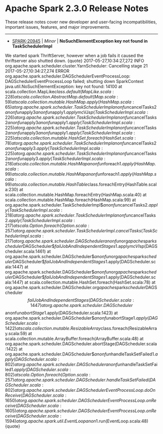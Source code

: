 
<!---
# Licensed to the Apache Software Foundation (ASF) under one
# or more contributor license agreements.  See the NOTICE file
# distributed with this work for additional information
# regarding copyright ownership.  The ASF licenses this file
# to you under the Apache License, Version 2.0 (the
# "License"); you may not use this file except in compliance
# with the License.  You may obtain a copy of the License at
#
#     http://www.apache.org/licenses/LICENSE-2.0
#
# Unless required by applicable law or agreed to in writing, software
# distributed under the License is distributed on an "AS IS" BASIS,
# WITHOUT WARRANTIES OR CONDITIONS OF ANY KIND, either express or implied.
# See the License for the specific language governing permissions and
# limitations under the License.
-->
# Apache Spark  2.3.0 Release Notes

These release notes cover new developer and user-facing incompatibilities, important issues, features, and major improvements.


---

* [SPARK-20945](https://issues.apache.org/jira/browse/SPARK-20945) | *Minor* | **NoSuchElementException key not found in TaskSchedulerImpl**

We started spark ThriftServer, however when a job fails it caused the thriftserver also shutted down.
{quote}
2017-05-27,10:34:27,272 INFO org.apache.spark.scheduler.cluster.YarnScheduler: Cancelling stage 21
2017-05-27,10:34:27,274 ERROR org.apache.spark.scheduler.DAGSchedulerEventProcessLoop: DAGSchedulerEventProcessLoop failed; shutting down SparkContext
java.util.NoSuchElementException: key not found: 14100
at scala.collection.MapLike$class.default(MapLike.scala:228)
at scala.collection.AbstractMap.default(Map.scala:59)
at scala.collection.mutable.HashMap.apply(HashMap.scala:65)
at org.apache.spark.scheduler.TaskSchedulerImpl$$anonfun$cancelTasks$2$$anonfun$apply$3$$anonfun$apply$1.apply$mcVJ$sp(TaskSchedulerImpl.scala:226)
at org.apache.spark.scheduler.TaskSchedulerImpl$$anonfun$cancelTasks$2$$anonfun$apply$3$$anonfun$apply$1.apply(TaskSchedulerImpl.scala:225)
at org.apache.spark.scheduler.TaskSchedulerImpl$$anonfun$cancelTasks$2$$anonfun$apply$3$$anonfun$apply$1.apply(TaskSchedulerImpl.scala:225)
at scala.collection.mutable.HashSet.foreach(HashSet.scala:78)
at org.apache.spark.scheduler.TaskSchedulerImpl$$anonfun$cancelTasks$2$$anonfun$apply$3.apply(TaskSchedulerImpl.scala:225)
at org.apache.spark.scheduler.TaskSchedulerImpl$$anonfun$cancelTasks$2$$anonfun$apply$3.apply(TaskSchedulerImpl.scala:218)
at scala.collection.mutable.HashMap$$anonfun$foreach$1.apply(HashMap.scala:99)
at scala.collection.mutable.HashMap$$anonfun$foreach$1.apply(HashMap.scala:99)
at scala.collection.mutable.HashTable$class.foreachEntry(HashTable.scala:230)
at scala.collection.mutable.HashMap.foreachEntry(HashMap.scala:40)
at scala.collection.mutable.HashMap.foreach(HashMap.scala:99)
at org.apache.spark.scheduler.TaskSchedulerImpl$$anonfun$cancelTasks$2.apply(TaskSchedulerImpl.scala:218)
at org.apache.spark.scheduler.TaskSchedulerImpl$$anonfun$cancelTasks$2.apply(TaskSchedulerImpl.scala:217)
at scala.Option.foreach(Option.scala:257)
at org.apache.spark.scheduler.TaskSchedulerImpl.cancelTasks(TaskSchedulerImpl.scala:217)
at org.apache.spark.scheduler.DAGScheduler$$anonfun$org$apache$spark$scheduler$DAGScheduler$$failJobAndIndependentStages$1.apply$mcVI$sp(DAGScheduler.scala:1461)
at org.apache.spark.scheduler.DAGScheduler$$anonfun$org$apache$spark$scheduler$DAGScheduler$$failJobAndIndependentStages$1.apply(DAGScheduler.scala:1447)
at org.apache.spark.scheduler.DAGScheduler$$anonfun$org$apache$spark$scheduler$DAGScheduler$$failJobAndIndependentStages$1.apply(DAGScheduler.scala:1447)
at scala.collection.mutable.HashSet.foreach(HashSet.scala:78)
at org.apache.spark.scheduler.DAGScheduler.org$apache$spark$scheduler$DAGScheduler$$failJobAndIndependentStages(DAGScheduler.scala:1447)
at org.apache.spark.scheduler.DAGScheduler$$anonfun$abortStage$1.apply(DAGScheduler.scala:1423)
at org.apache.spark.scheduler.DAGScheduler$$anonfun$abortStage$1.apply(DAGScheduler.scala:1422)
at scala.collection.mutable.ResizableArray$class.foreach(ResizableArray.scala:59)
at scala.collection.mutable.ArrayBuffer.foreach(ArrayBuffer.scala:48)
at org.apache.spark.scheduler.DAGScheduler.abortStage(DAGScheduler.scala:1422)
at org.apache.spark.scheduler.DAGScheduler$$anonfun$handleTaskSetFailed$1.apply(DAGScheduler.scala:802)
at org.apache.spark.scheduler.DAGScheduler$$anonfun$handleTaskSetFailed$1.apply(DAGScheduler.scala:802)
at scala.Option.foreach(Option.scala:257)
at org.apache.spark.scheduler.DAGScheduler.handleTaskSetFailed(DAGScheduler.scala:802)
at org.apache.spark.scheduler.DAGSchedulerEventProcessLoop.doOnReceive(DAGScheduler.scala:1650)
at org.apache.spark.scheduler.DAGSchedulerEventProcessLoop.onReceive(DAGScheduler.scala:1605)
at org.apache.spark.scheduler.DAGSchedulerEventProcessLoop.onReceive(DAGScheduler.scala:1594)
at org.apache.spark.util.EventLoop$$anon$1.run(EventLoop.scala:48)
{quote}



